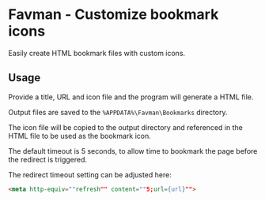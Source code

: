 # Favman - Customize bookmark icons

Easily create HTML bookmark files with custom icons.

## Usage
Provide a title, URL and icon file and the program will generate a HTML file.

Output files are saved to the `%APPDATA%\Favman\Bookmarks` directory.

The icon file will be copied to the output directory and referenced in the HTML file to be used as the bookmark icon.

The default timeout is 5 seconds, to allow time to bookmark the page before the redirect is triggered.

The redirect timeout setting can be adjusted here:
```html
<meta http-equiv=""refresh"" content=""5;url={url}"">
```



